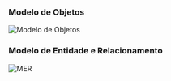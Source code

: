 ### Modelo de Objetos

![Modelo de Objetos](https://github.com/llucascr/DiciplineManager/blob/main/img/Organizing%20College%20Materials-P%C3%A1gina-2.drawio.png)

### Modelo de Entidade e Relacionamento

![MER](https://github.com/llucascr/DiciplineManager/blob/main/img/Organizing%20College%20Materials-P%C3%A1gina-1.drawio%20(1).png)
